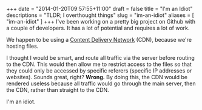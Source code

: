 +++
date = "2014-01-20T09:57:55+11:00"
draft = false
title = "I'm an Idiot"
descriptions = "TLDR; I overthought things"
slug = "im-an-idiot"
aliases = [
	"im-an-idiot"
]
+++
I've been working on a pretty big project on Github with a couple of developers. It has a lot of potential and requires a lot of work.  

We happen to be using a [Content Delivery Network](http://en.wikipedia.org/wiki/Content_delivery_network) (CDN), because we're hosting files.  

I thought I would be smart, and route all traffic via the server before routing to the CDN. This would then allow me to restrict access to the files so that they could only be accessed by specific referers (specific IP addresses or websites). Sounds great, right? **Wrong.** By doing this, the CDN would be rendered useless because all traffic would go through the main server, then the CDN, rather than straight to the CDN.  

I'm an idiot.
